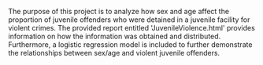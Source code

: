 The purpose of this project is to analyze how sex and age affect the proportion of juvenile offenders who were detained in a juvenile facility for violent crimes. The provided report entitled 'JuvenileViolence.html' provides information on how the information was obtained and distributed. Furthermore, a logistic regression model is included to further demonstrate the relationships between sex/age and violent juvenile offenders.

